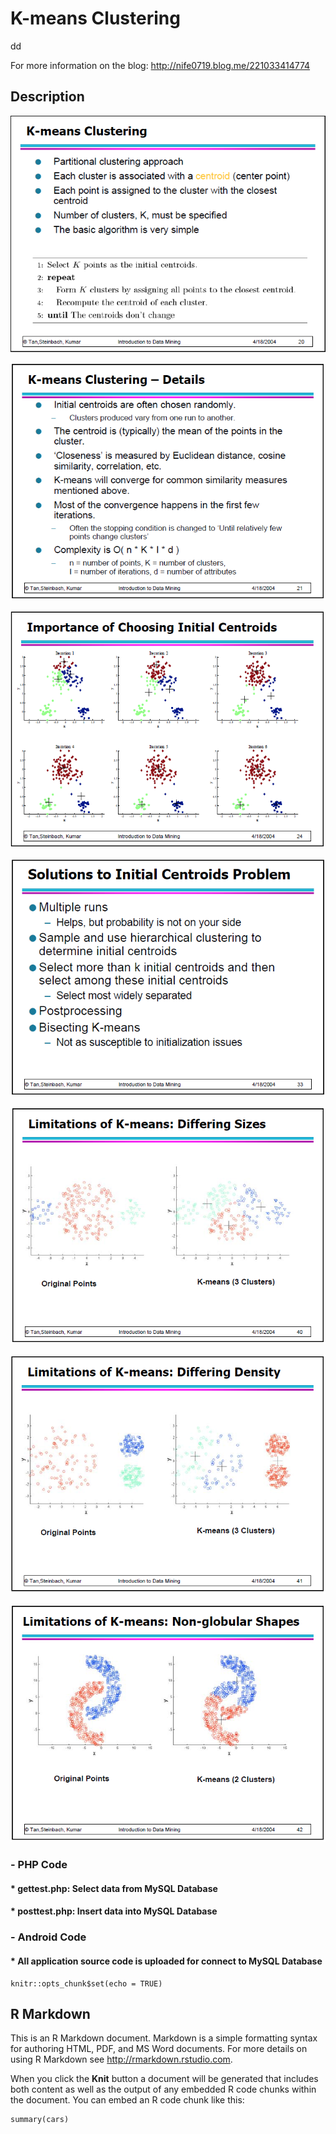 # K-means Clustering
dd

For more information on the blog: http://nife0719.blog.me/221033414774 

## Description
![Kmeans1]

[Kmeans1]: Kmeans_1.png

![Kmeans2]

[Kmeans2]: Kmeans_2.png


![Kmeans3]

[Kmeans3]: Kmeans_3.png


![Kmeans4]

[Kmeans4]: Kmeans_4.png


![Kmeans5]

[Kmeans5]: Kmeans_5.png


![Kmeans6]

[Kmeans6]: Kmeans_6.png


![Kmeans7]

[Kmeans7]: Kmeans_7.png


### - PHP Code
#### * gettest.php: Select data from MySQL Database
#### * posttest.php: Insert data into MySQL Database

### - Android Code
#### * All application source code is uploaded for connect to MySQL Database


```{r setup, include=FALSE}
knitr::opts_chunk$set(echo = TRUE)
```

## R Markdown

This is an R Markdown document. Markdown is a simple formatting syntax for authoring HTML, PDF, and MS Word documents. For more details on using R Markdown see <http://rmarkdown.rstudio.com>.

When you click the **Knit** button a document will be generated that includes both content as well as the output of any embedded R code chunks within the document. You can embed an R code chunk like this:

```{r cars}
summary(cars)
```
